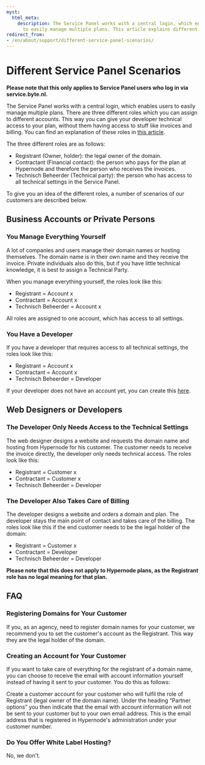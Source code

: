 ```yaml
---
myst:
  html_meta:
    description: The Service Panel works with a central login, which enables users
      to easily manage multiple plans. This article explains different scenarios.
redirect_from:
- /en/about/support/different-service-panel-scenarios/
---
```


<!-- source: https://support.hypernode.com/en/about/support/different-service-panel-scenarios/ -->

# Different Service Panel Scenarios

**Please note that this only applies to Service Panel users who log in via service.byte.nl.**

The Service Panel works with a central login, which enables users to easily manage multiple plans. There are three different roles which you can assign to different accounts. This way you can give your developer technical access to your plan, without them having access to stuff like invoices and billing. You can find an explanation of these roles in [this article](https://support.hypernode.com/en/hypernode/tools/what-are-the-different-roles-in-the-service-panel-and-what-is-the-difference-between-them).

The three different roles are as follows:

- Registrant (Owner, holder): the legal owner of the domain.
- Contractant (Financial contact): the person who pays for the plan at Hypernode and therefore the person who receives the invoices.
- Technisch Beheerder (Technical party): the person who has access to all technical settings in the Service Panel.

To give you an idea of the different roles, a number of scenarios of our customers are described below.

## Business Accounts or Private Persons

### You Manage Everything Yourself

A lot of companies and users manage their domain names or hosting themselves. The domain name is in their own name and they receive the invoice. Private individuals also do this, but if you have little technical knowledge, it is best to assign a Technical Party.

When you manage everything yourself, the roles look like this:

- Registrant = Account x
- Contractant = Account x
- Technisch Beheerder = Account x

All roles are assigned to one account, which has access to all settings.

### You Have a Developer

If you have a developer that requires access to all technical settings, the roles look like this:

- Registrant = Account x
- Contractant = Account x
- Technisch Beheerder = Developer

If your developer does not have an account yet, you can create this [here](https://auth.byte.nl/account/register/?next=).

## Web Designers or Developers

### The Developer Only Needs Access to the Technical Settings

The web designer designs a website and requests the domain name and hosting from Hypernode for his customer. The customer needs to receive the invoice directly, the developer only needs technical access. The roles look like this:

- Registrant = Customer x
- Contractant = Customer x
- Technisch Beheerder = Developer

### The Developer Also Takes Care of Billing

The developer designs a website and orders a domain and plan. The developer stays the main point of contact and takes care of the billing. The roles look like this if the end customer needs to be the legal holder of the domain:

- Registrant = Customer x
- Contractant = Developer
- Technisch Beheerder = Developer

**Please note that this does not apply to Hypernode plans, as the Registrant role has no legal meaning for that plan.**

## FAQ

### Registering Domains for Your Customer

If you, as an agency, need to register domain names for your customer, we recommend you to set the customer's account as the Registrant. This way they are the legal holder of the domain.

### Creating an Account for Your Customer

If you want to take care of everything for the registrant of a domain name, you can choose to receive the email with account information yourself instead of having it sent to your customer. You do this as follows:

Create a customer account for your customer who will fulfil the role of Registrant (legal owner of the domain name). Under the heading “Partner options” you then indicate that the email with account information will not be sent to your customer but to your own email address. This is the email address that is registered in Hypernode's administration under your customer number.

### Do You Offer White Label Hosting?

No, we don't.
